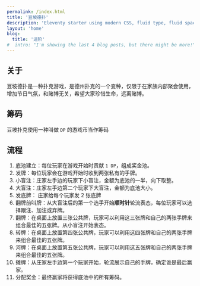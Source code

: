 ```yaml
---
permalink: /index.html
title: '豆坡德扑'
description: 'Eleventy starter using modern CSS, fluid type, fluid spacing, flexible layout and progressive enhancement.'
layout: 'home'
blog:
  title: '进阶'
#  intro: "I'm showing the last 4 blog posts, but there might be more!"
---
```


## 关于

豆坡德扑是一种扑克游戏，是德州扑克的一个变种，仅限于在家族内部聚会使用，增加节日气氛，和赌博无关，希望大家珍惜生命，远离赌博。

## 筹码

豆坡扑克使用一种叫做 `DP` 的游戏币当作筹码

## 流程

1. 底池建立：每位玩家在游戏开始时贡献 `1 DP`，组成奖金池。
2. 发牌：每位玩家会在游戏开始时收到两张私有的手牌。
3. 小盲注：庄家左手边的玩家下小盲注，金额为底池的一半，向下取整。
4. 大盲注：庄家左手边第二个玩家下大盲注，金额为底池大小。
5. 发底牌： 庄家给每个玩家发 2 张底牌
4. 翻牌前叫牌：从大盲注后的第一个选手开始**顺时针**轮流表态，每位玩家可以选择跟注、加注或弃牌。
5. 翻牌：在桌面上放置三张公共牌，玩家可以利用这三张牌和自己的两张手牌来组合最佳的五张牌。从小盲注开始表态。
6. 转牌：在桌面上放置第四张公共牌，玩家可以利用这四张牌和自己的两张手牌来组合最佳的五张牌。
7. 河牌：在桌面上放置第五张公共牌，玩家可以利用这五张牌和自己的两张手牌来组合最佳的五张牌。
8. 摊牌：从庄家左手边第一个玩家开始，轮流展示自己的手牌，确定谁是最后赢家。
9. 分配奖金：最终赢家将获得底池中的所有筹码。
